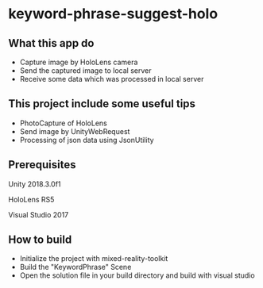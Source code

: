 # keyword-phrase-suggest-holo

## What this app do
* Capture image by HoloLens camera
* Send the captured image to local server
* Receive some data which was processed in local server

## This project include some useful tips
* PhotoCapture of HoloLens
* Send image by UnityWebRequest
* Processing of json data using JsonUtility

## Prerequisites
Unity 2018.3.0f1

HoloLens RS5

Visual Studio 2017

## How to build
* Initialize the project with mixed-reality-toolkit
* Build the "KeywordPhrase" Scene
* Open the solution file in your build directory and build with visual studio
